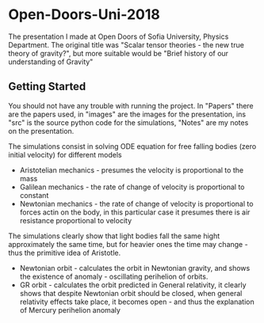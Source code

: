 # Open-Doors-Uni-2018

The presentation I made at Open Doors of Sofia University, Physics Department. The original title was "Scalar tensor theories - the new true theory of gravity?", but more suitable would be "Brief history of our understanding of Gravity"

## Getting Started

You should not have any trouble with running the project. In "Papers" there are the papers used, in "images" are the images for the presentation, ins "src" is the source python code for the simulations, "Notes" are my notes on the presentation.

The simulations consist in solving ODE equation for free falling bodies (zero initial velocity) for different models

- Aristotelian mechanics - presumes the velocity is proportional to the mass
- Galilean mechanics - the rate of change of velocity is proportional to constant
- Newtonian mechanics - the rate of change of velocity is proportional to forces actin on the body, in this particular case it presumes there is air resistance proportional to velocity

The simulations clearly show that light bodies fall the same hight approximately the same time, but for heavier ones the time may change - thus the primitive idea of Aristotle.

- Newtonian orbit - calculates the orbit in Newtonian gravity, and shows the existence of anomaly - oscillating perihelion of orbits.
- GR orbit - calculates the orbit predicted in General relativity, it clearly shows that despite Newtonian orbit should be closed, when general relativity effects take place, it becomes open - and thus the explanation of Mercury perihelion anomaly 

